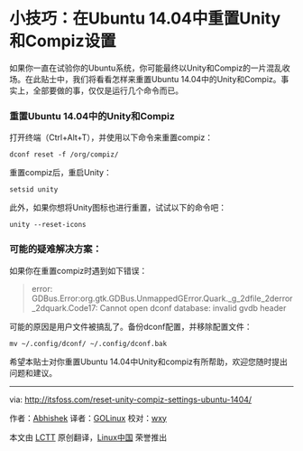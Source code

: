 小技巧：在Ubuntu 14.04中重置Unity和Compiz设置
================================================================================
如果你一直在试验你的Ubuntu系统，你可能最终以Unity和Compiz的一片混乱收场。在此贴士中，我们将看看怎样来重置Ubuntu 14.04中的Unity和Compiz。事实上，全部要做的事，仅仅是运行几个命令而已。

### 重置Ubuntu 14.04中的Unity和Compiz ###

打开终端（Ctrl+Alt+T），并使用以下命令来重置compiz：

    dconf reset -f /org/compiz/

重置compiz后，重启Unity：

    setsid unity

此外，如果你想将Unity图标也进行重置，试试以下的命令吧：

    unity --reset-icons

### 可能的疑难解决方案： ###

如果你在重置compiz时遇到如下错误：

> error: GDBus.Error:org.gtk.GDBus.UnmappedGError.Quark._g_2dfile_2derror_2dquark.Code17: Cannot open dconf database: invalid gvdb header

可能的原因是用户文件被搞乱了。备份dconf配置，并移除配置文件：

    mv ~/.config/dconf/ ~/.config/dconf.bak

希望本贴士对你重置Ubuntu 14.04中Unity和compiz有所帮助，欢迎您随时提出问题和建议。

--------------------------------------------------------------------------------

via: http://itsfoss.com/reset-unity-compiz-settings-ubuntu-1404/

作者：[Abhishek][a]
译者：[GOLinux](https://github.com/GOLinux)
校对：[wxy](https://github.com/wxy)

本文由 [LCTT](https://github.com/LCTT/TranslateProject) 原创翻译，[Linux中国](http://linux.cn/) 荣誉推出

[a]:http://itsfoss.com/author/Abhishek/
